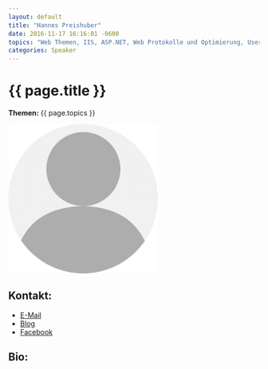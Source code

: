 ```yaml
---
layout: default
title: "Hannes Preishuber"
date: 2016-11-17 16:16:01 -0600
topics: "Web Themen, IIS, ASP.NET, Web Protokolle und Optimierung, User Interface Design speziell mit Silverlight und Windows 8 XAML, Visual Basic, Expression Blend, RAD"
categories: Speaker
---
```


# {{ page.title }}

**Themen:** {{ page.topics }}

![Profilbild](/assets/img/speakers/dummy.png)

## Kontakt:
- [E-Mail](mailto:hannesp@ppedv.de)
- [Blog](http://blog.ppedv.de/)
- [Facebook](http://facebook.com/preishuber)

## Bio:

